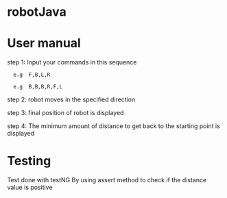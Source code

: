 # robotJava
# User manual

step 1: Input your commands in this sequence

      e.g  F,B,L,R
      
      e.g  B,B,B,R,F,L

step 2: robot moves in the specified direction

step 3: final position of robot is displayed

step 4: The minimum amount of distance to get back to the starting point is displayed

# Testing
Test done with testNG
By using assert method to check if the distance value is positive